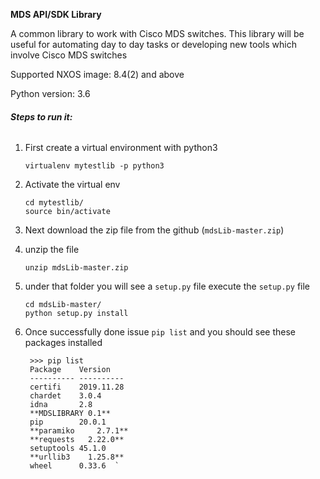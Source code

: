 **MDS API/SDK Library**

A common library to work with Cisco MDS switches.
This library will be useful for automating day to day tasks or developing new tools which involve Cisco MDS switches

Supported NXOS image: 8.4(2) and above

Python version: 3.6

###### **Steps to run it:**
1) First create a virtual environment with python3

       virtualenv mytestlib -p python3

2) Activate the virtual env

       cd mytestlib/
       source bin/activate
       
3) Next download the zip file from the github (`mdsLib-master.zip`)
4) unzip the file

       unzip mdsLib-master.zip
           
5) under that folder you will see a `setup.py` file execute the `setup.py` file
       
       cd mdsLib-master/
       python setup.py install
       
6) Once successfully done issue `pip list` and you should see these packages installed
     
        
        >>> pip list
        Package    Version   
        ---------- ----------
        certifi    2019.11.28
        chardet    3.0.4     
        idna       2.8       
        **MDSLIBRARY 0.1**       
        pip        20.0.1
        **paramiko     2.7.1**     
        **requests   2.22.0**    
        setuptools 45.1.0    
        **urllib3    1.25.8**    
        wheel      0.33.6  `